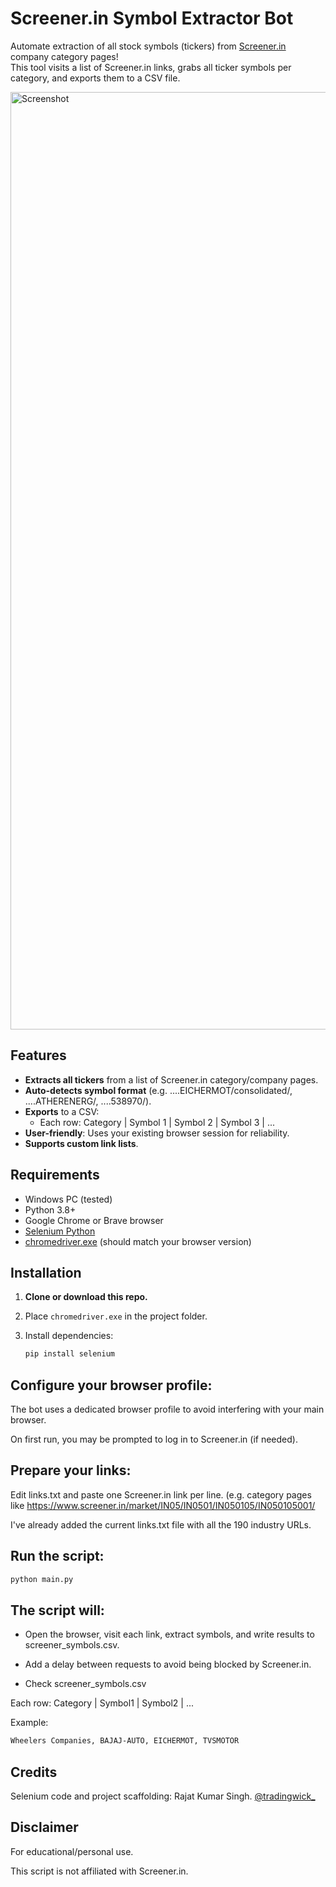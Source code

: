 # Screener.in Symbol Extractor Bot

Automate extraction of all stock symbols (tickers) from [Screener.in](https://www.screener.in/) company category pages!  
This tool visits a list of Screener.in links, grabs all ticker symbols per category, and exports them to a CSV file.

<img src="https://i.ibb.co/bg8QRKkp/Screenshot-2025-06-16-104521.png" alt="Screenshot" width="1500">



## Features

- **Extracts all tickers** from a list of Screener.in category/company pages.
- **Auto-detects symbol format** (e.g. ....EICHERMOT/consolidated/, ....ATHERENERG/, ....538970/).
- **Exports** to a CSV:  
  - Each row: Category | Symbol 1 | Symbol 2 | Symbol 3 | ...
- **User-friendly**: Uses your existing browser session for reliability.
- **Supports custom link lists**.

## Requirements

- Windows PC (tested)
- Python 3.8+
- Google Chrome or Brave browser
- [Selenium Python](https://pypi.org/project/selenium/)  
- [chromedriver.exe](https://chromedriver.chromium.org/) (should match your browser version)

## Installation

1. **Clone or download this repo.**
2. Place `chromedriver.exe` in the project folder.
3. Install dependencies:

   ```bash
   pip install selenium

## Configure your browser profile:

The bot uses a dedicated browser profile to avoid interfering with your main browser.

On first run, you may be prompted to log in to Screener.in (if needed).

## Prepare your links:

Edit links.txt and paste one Screener.in link per line.
(e.g. category pages like https://www.screener.in/market/IN05/IN0501/IN050105/IN050105001/

I've already added the current links.txt file with all the 190 industry URLs.

## Run the script:
   ```bash
python main.py
 ```

## The script will:

- Open the browser, visit each link, extract symbols, and write results to screener_symbols.csv.

- Add a delay between requests to avoid being blocked by Screener.in.

- Check screener_symbols.csv

Each row:
Category | Symbol1 | Symbol2 | ...

Example:

```bash 2/3 
Wheelers Companies, BAJAJ-AUTO, EICHERMOT, TVSMOTOR
 ```

## Credits
Selenium code and project scaffolding: Rajat Kumar Singh. [@tradingwick_](https://x.com/tradingwick_)

## Disclaimer
For educational/personal use.

This script is not affiliated with Screener.in. 
